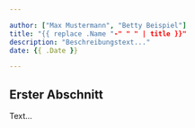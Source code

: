```yaml
---

author: ["Max Mustermann", "Betty Beispiel"]
title: "{{ replace .Name "-" " " | title }}"
description: "Beschreibungstext..."
date: {{ .Date }}

---
```


## Erster Abschnitt

Text...